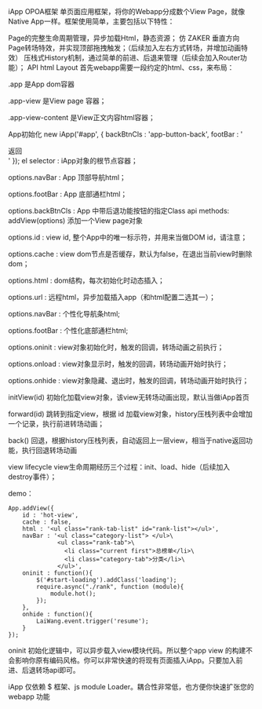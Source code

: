 iApp OPOA框架
单页面应用框架，将你的Webapp分成数个View Page，就像Native App一样。框架使用简单，主要包括以下特性：

Page的完整生命周期管理，异步加载Html，静态资源；
仿 ZAKER 垂直方向Page转场特效，并实现顶部拖拽触发；（后续加入左右方式转场，并增加动画特效）
压栈式History机制，通过简单的前进、后退来管理（后续会加入Router功能）；
API
html Layout
首先webapp需要一段约定的html、css，来布局：

 <div id="app" class="app">
   <div class="app-view" id="main-view">
     <div class="app-view-content"> </div>
   </div>
 </div>
.app 是App dom容器

.app-view 是View page 容器；

.app-view-content 是View正文内容html容器；

App初始化
 new iApp('#app', {
    backBtnCls : 'app-button-back',
    footBar : '<div class="button app-button-back">返回</div>'
 });
el selector : iApp对象的根节点容器；

options.navBar : App 顶部导航html；

options.footBar : App 底部通栏html；

options.backBtnCls : App 中带后退功能按钮的指定Class
api methods:
addView(options) 添加一个View page对象

options.id : view id, 整个App中的唯一标示符，并用来当做DOM id，请注意；

options.cache : view dom节点是否缓存，默认为false，在退出当前view时删除dom；

options.html : dom结构，每次初始化时动态插入；

options.url : 远程html，异步加载插入app（和html配置二选其一）；

options.navBar : 个性化导航条html;

options.footBar : 个性化底部通栏html;

options.oninit : view对象初始化时，触发的回调，转场动画之前执行；

options.onload : view对象显示时，触发的回调，转场动画开始时执行；

options.onhide : view对象隐藏、退出时，触发的回调，转场动画开始时执行；

initView(id) 初始化加载view对象，该view无转场动画出现，默认当做iApp首页

forward(id) 跳转到指定view，根据 id 加载view对象，history压栈列表中会增加一个记录，执行前进转场动画；

back() 回退，根据history压栈列表，自动返回上一层view，相当于native返回功能，执行回退转场动画

view lifecycle
view生命周期经历三个过程：init、load、hide（后续加入 destroy事件）；

demo：

    App.addView({
        id : 'hot-view',
        cache : false,
        html : '<ul class="rank-tab-list" id="rank-list"></ul>',
        navBar : '<ul class="category-list"> </ul>\
                  <ul class="rank-tab">\
                    <li class="current first">总榜单</li>\
                    <li class="category-tab">分类</li>\
                  </ul>',
        oninit : function(){
            $('#start-loading').addClass('loading');
            require.async("./rank", function (module){
                module.hot();
            });
        },
        onhide : function(){
            LaiWang.event.trigger('resume');
        }
    });
oninit 初始化逻辑中，可以异步载入view模块代码。所以整个app view 的构建不会影响你原有编码风格。你可以非常快速的将现有页面插入iApp。只要加入前进、后退转场api即可。

iApp 仅依赖 $ 框架、js module Loader。耦合性非常低，也方便你快速扩张您的 webapp 功能